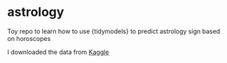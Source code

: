 # astrology
Toy repo to learn how to use {tidymodels} to predict astrology sign based on horoscopes

I downloaded the data from [Kaggle](https://www.kaggle.com/datasets/anshulmehtakaggl/dailyhoroscope-dataset)